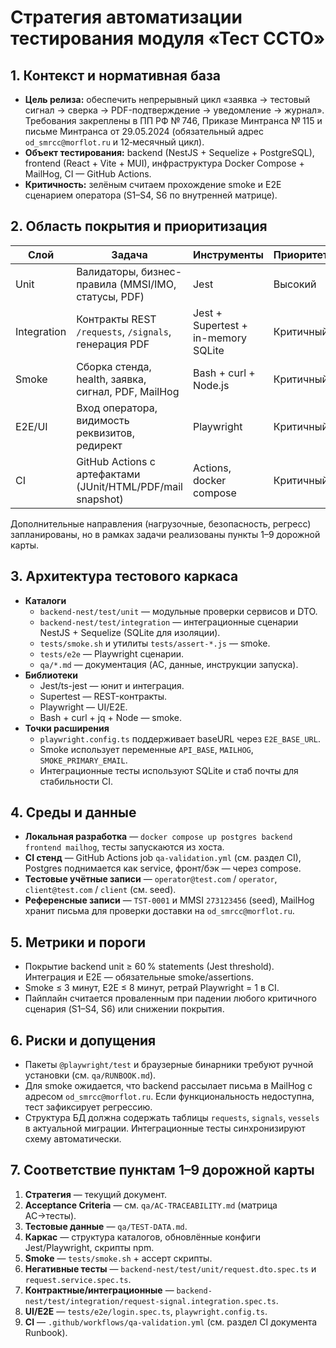# Стратегия автоматизации тестирования модуля «Тест ССТО»

## 1. Контекст и нормативная база

- **Цель релиза:** обеспечить непрерывный цикл «заявка → тестовый сигнал → сверка → PDF-подтверждение → уведомление → журнал». Требования закреплены в ПП РФ № 746, Приказе Минтранса № 115 и письме Минтранса от 29.05.2024 (обязательный адрес `od_smrcc@morflot.ru` и 12‑месячный цикл).
- **Объект тестирования:** backend (NestJS + Sequelize + PostgreSQL), frontend (React + Vite + MUI), инфраструктура Docker Compose + MailHog, CI — GitHub Actions.
- **Критичность:** зелёным считаем прохождение smoke и E2E сценарием оператора (S1–S4, S6 по внутренней матрице).

## 2. Область покрытия и приоритизация

| Слой | Задача | Инструменты | Приоритет |
|------|--------|-------------|-----------|
| Unit | Валидаторы, бизнес-правила (MMSI/IMO, статусы, PDF) | Jest | Высокий |
| Integration | Контракты REST `/requests`, `/signals`, генерация PDF | Jest + Supertest + in-memory SQLite | Критичный |
| Smoke | Сборка стенда, health, заявка, сигнал, PDF, MailHog | Bash + curl + Node.js | Критичный |
| E2E/UI | Вход оператора, видимость реквизитов, редирект | Playwright | Критичный |
| CI | GitHub Actions с артефактами (JUnit/HTML/PDF/mail snapshot) | Actions, docker compose | Критичный |

Дополнительные направления (нагрузочные, безопасность, регресс) запланированы, но в рамках задачи реализованы пункты 1–9 дорожной карты.

## 3. Архитектура тестового каркаса

- **Каталоги**
  - `backend-nest/test/unit` — модульные проверки сервисов и DTO.
  - `backend-nest/test/integration` — интеграционные сценарии NestJS + Sequelize (SQLite для изоляции).
  - `tests/smoke.sh` и утилиты `tests/assert-*.js` — smoke.
  - `tests/e2e` — Playwright сценарии.
  - `qa/*.md` — документация (AC, данные, инструкции запуска).
- **Библиотеки**
  - Jest/ts-jest — юнит и интеграция.
  - Supertest — REST-контракты.
  - Playwright — UI/E2E.
  - Bash + curl + jq + Node — smoke.
- **Точки расширения**
  - `playwright.config.ts` поддерживает baseURL через `E2E_BASE_URL`.
  - Smoke использует переменные `API_BASE`, `MAILHOG`, `SMOKE_PRIMARY_EMAIL`.
  - Интеграционные тесты используют SQLite и стаб почты для стабильности CI.

## 4. Среды и данные

- **Локальная разработка** — `docker compose up postgres backend frontend mailhog`, тесты запускаются из хоста.
- **CI стенд** — GitHub Actions job `qa-validation.yml` (см. раздел CI), Postgres поднимается как service, фронт/бэк — через compose.
- **Тестовые учётные записи** — `operator@test.com` / `operator`, `client@test.com` / `client` (см. seed).
- **Референсные записи** — `TST-0001` и MMSI `273123456` (seed), MailHog хранит письма для проверки доставки на `od_smrcc@morflot.ru`.

## 5. Метрики и пороги

- Покрытие backend unit ≥ 60 % statements (Jest threshold). Интеграция и E2E — обязательные smoke/assertions.
- Smoke ≤ 3 минут, E2E ≤ 8 минут, ретрай Playwright = 1 в CI.
- Пайплайн считается проваленным при падении любого критичного сценария (S1–S4, S6) или снижении покрытия.

## 6. Риски и допущения

- Пакеты `@playwright/test` и браузерные бинарники требуют ручной установки (см. `qa/RUNBOOK.md`).
- Для smoke ожидается, что backend рассылает письма в MailHog с адресом `od_smrcc@morflot.ru`. Если функциональность недоступна, тест зафиксирует регрессию.
- Структура БД должна содержать таблицы `requests`, `signals`, `vessels` в актуальной миграции. Интеграционные тесты синхронизируют схему автоматически.

## 7. Соответствие пунктам 1–9 дорожной карты

1. **Стратегия** — текущий документ.
2. **Acceptance Criteria** — см. `qa/AC-TRACEABILITY.md` (матрица AC→тесты).
3. **Тестовые данные** — `qa/TEST-DATA.md`.
4. **Каркас** — структура каталогов, обновлённые конфиги Jest/Playwright, скрипты npm.
5. **Smoke** — `tests/smoke.sh` + ассерт скрипты.
6. **Негативные тесты** — `backend-nest/test/unit/request.dto.spec.ts` и `request.service.spec.ts`.
7. **Контрактные/интеграционные** — `backend-nest/test/integration/request-signal.integration.spec.ts`.
8. **UI/E2E** — `tests/e2e/login.spec.ts`, `playwright.config.ts`.
9. **CI** — `.github/workflows/qa-validation.yml` (см. раздел CI документа Runbook).

